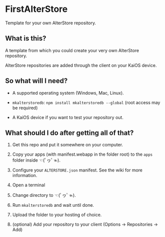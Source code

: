 # FirstAlterStore
  Template for your own AlterStore repository.

## What is this?

A template from which you could create your very own AlterStore repository.

AlterStore repositories are added through the client on your KaiOS device.


## So what will I need?

- A supported operating system (Windows, Mac, Linux).

- `mkalterstoredb`: `npm install mkalterstoredb --global` (root access may be required)

- A KaiOS device if you want to test your repository out.

## What should I do after getting all of that?

1. Get this repo and put it somewhere on your computer.

2. Copy your apps (with manifest.webapp in the folder root) to the `apps` folder inside ☜(ﾟヮﾟ☜).

3. Configure your `ALTERSTORE.json` manifest. See the wiki for more information.

4. Open a terminal

5. Change directory to ☜(ﾟヮﾟ☜).

6. Run `mkalterstoredb` and wait until done.

7. Upload the folder to your hosting of choice.

8. (optional) Add your repository to your client (Options -> Repositories -> Add)